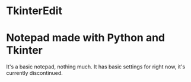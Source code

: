 # TkinterEdit
<h1>Notepad made with Python and Tkinter</h1>
It's a basic notepad, nothing much. It has basic settings for right now, it's currently discontinued.
